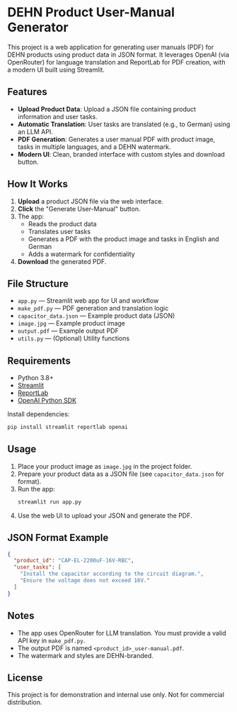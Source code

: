 # DEHN Product User-Manual Generator

This project is a web application for generating user manuals (PDF) for DEHN products using product data in JSON format. It leverages OpenAI (via OpenRouter) for language translation and ReportLab for PDF creation, with a modern UI built using Streamlit.

## Features
- **Upload Product Data**: Upload a JSON file containing product information and user tasks.
- **Automatic Translation**: User tasks are translated (e.g., to German) using an LLM API.
- **PDF Generation**: Generates a user manual PDF with product image, tasks in multiple languages, and a DEHN watermark.
- **Modern UI**: Clean, branded interface with custom styles and download button.

## How It Works
1. **Upload** a product JSON file via the web interface.
2. **Click** the "Generate User-Manual" button.
3. The app:
   - Reads the product data
   - Translates user tasks
   - Generates a PDF with the product image and tasks in English and German
   - Adds a watermark for confidentiality
4. **Download** the generated PDF.

## File Structure
- `app.py` — Streamlit web app for UI and workflow
- `make_pdf.py` — PDF generation and translation logic
- `capacitor_data.json` — Example product data (JSON)
- `image.jpg` — Example product image
- `output.pdf` — Example output PDF
- `utils.py` — (Optional) Utility functions

## Requirements
- Python 3.8+
- [Streamlit](https://streamlit.io/)
- [ReportLab](https://www.reportlab.com/)
- [OpenAI Python SDK](https://github.com/openai/openai-python)

Install dependencies:
```bash
pip install streamlit reportlab openai
```

## Usage
1. Place your product image as `image.jpg` in the project folder.
2. Prepare your product data as a JSON file (see `capacitor_data.json` for format).
3. Run the app:
   ```bash
   streamlit run app.py
   ```
4. Use the web UI to upload your JSON and generate the PDF.

## JSON Format Example
```json
{
  "product_id": "CAP-EL-2200uF-16V-RBC",
  "user_tasks": [
    "Install the capacitor according to the circuit diagram.",
    "Ensure the voltage does not exceed 16V."
  ]
}
```

## Notes
- The app uses OpenRouter for LLM translation. You must provide a valid API key in `make_pdf.py`.
- The output PDF is named `<product_id>_user-manual.pdf`.
- The watermark and styles are DEHN-branded.

## License
This project is for demonstration and internal use only. Not for commercial distribution.
